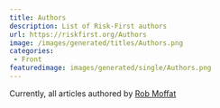```yaml
---
title: Authors
description: List of Risk-First authors
url: https://riskfirst.org/Authors
image: /images/generated/titles/Authors.png
categories:
 - Front
featuredimage: images/generated/single/Authors.png
---
```


Currently, all articles authored by [Rob Moffat](https://github.com/robmoffat)